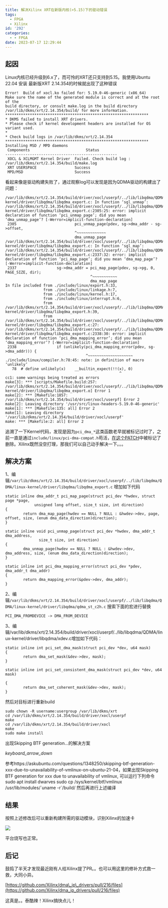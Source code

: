 ```yaml
---
title: 解决Xilinx XRT在新版内核(>5.15)下的驱动错误
tags:
  - FPGA
  - Xilinx
id: '292'
categories:
  - - FPGA
date: 2023-07-17 12:29:44
---
```


## 起因

Linux内核已经升级到6.x了，而可怜的XRT还只支持到5.15。我使用Ubuntu 22.04 安装 最新版XRT 2.14.354的时候就出现了这种错误

```
Error!  Build of xocl.ko failed for: 5.19.0-46-generic (x86_64)
Make sure the name of the generated module is correct and at the root of the
build directory, or consult make.log in the build directory
/var/lib/dkms/xrt/2.14.354/build/ for more information.
****************************************************************
* DKMS failed to install XRT drivers.
* Please check if kernel development headers are installed for OS variant used.
* 
* Check build logs in /var/lib/dkms/xrt/2.14.354
****************************************************************
Installing MSD / MPD daemons
 Components                         Status        
--------------------------------------------------
 XOCL & XCLMGMT Kernel Driver  Failed. Check build log : /var/lib/dkms/xrt/2.14.354/build/make.log
 XRT USERSPACE                 Success            
 MPD/MSD                       Success            
```

看起来像是驱动构建失败了，通过观察log可以发现是因为QDMA驱动的构建出了问题：

```
/var/lib/dkms/xrt/2.14.354/build/driver/xocl/userpf/../lib/libqdma/QDMA/linux-kernel/driver/libqdma/libqdma_export.c: In function ‘sgl_unmap’:
/var/lib/dkms/xrt/2.14.354/build/driver/xocl/userpf/../lib/libqdma/QDMA/linux-kernel/driver/libqdma/libqdma_export.c:2305:25: error: implicit declaration of function ‘pci_unmap_page’; did you mean ‘dma_unmap_page’? [-Werror=implicit-function-declaration]
 2305                          pci_unmap_page(pdev, sg->dma_addr - sg->offset,
                               ^~~~~~~~~~~~~~
                               dma_unmap_page
/var/lib/dkms/xrt/2.14.354/build/driver/xocl/userpf/../lib/libqdma/QDMA/linux-kernel/driver/libqdma/libqdma_export.c: In function ‘sgl_map’:
/var/lib/dkms/xrt/2.14.354/build/driver/xocl/userpf/../lib/libqdma/QDMA/linux-kernel/driver/libqdma/libqdma_export.c:2337:32: error: implicit declaration of function ‘pci_map_page’; did you mean ‘dma_map_page’? [-Werror=implicit-function-declaration]
 2337                  sg->dma_addr = pci_map_page(pdev, sg->pg, 0, PAGE_SIZE, dir);
                                      ^~~~~~~~~~~~
                                      dma_map_page
In file included from ./include/linux/export.h:33,
                 from ./include/linux/linkage.h:7,
                 from ./include/linux/kernel.h:17,
                 from ./include/linux/interrupt.h:6,
                 from /var/lib/dkms/xrt/2.14.354/build/driver/xocl/userpf/../lib/libqdma/QDMA/linux-kernel/driver/libqdma/libqdma_export.h:39,
                 from /var/lib/dkms/xrt/2.14.354/build/driver/xocl/userpf/../lib/libqdma/QDMA/linux-kernel/driver/libqdma/libqdma_export.c:27:
/var/lib/dkms/xrt/2.14.354/build/driver/xocl/userpf/../lib/libqdma/QDMA/linux-kernel/driver/libqdma/libqdma_export.c:2338:30: error: implicit declaration of function ‘pci_dma_mapping_error’; did you mean ‘dma_mapping_error’? [-Werror=implicit-function-declaration]
 2338                  if (unlikely(pci_dma_mapping_error(pdev, sg->dma_addr))) {
                                    ^~~~~~~~~~~~~~~~~~~~~
./include/linux/compiler.h:78:45: note: in definition of macro ‘unlikely’
   78  # define unlikely(x)    __builtin_expect(!!(x), 0)
                                                   ^
cc1: some warnings being treated as errors
make[3]: *** [scripts/Makefile.build:257: /var/lib/dkms/xrt/2.14.354/build/driver/xocl/userpf/../lib/libqdma/QDMA/linux-kernel/driver/libqdma/libqdma_export.o] Error 1
make[2]: *** [Makefile:1857: /var/lib/dkms/xrt/2.14.354/build/driver/xocl/userpf] Error 2
make[2]: Leaving directory '/usr/src/linux-headers-5.19.0-46-generic'
make[1]: *** [Makefile:135: all] Error 2
make[1]: Leaving directory '/var/lib/dkms/xrt/2.14.354/build/driver/xocl/userpf'
make: *** [Makefile:2: all] Error 2
```

追溯了一下Kernel代码，发现是因为`pci_dma_*`这类函数老早就被标记过时了，之前一直是通过`include/linux/pci-dma-compat.h`苟活，[在这个PATCH](https://lore.kernel.org/all/20220310170445.GA163749@bhelgaas/T/)中被标记了删除。Xilinx既然没空打理，那我们可以自己动手解决一下。。。

## 解决方案

1、编辑`/var/lib/dkms/xrt/2.14.354/build/driver/xocl/userpf/../lib/libqdma/QDMA/linux-kernel/driver/libqdma/libqdma_export.c` 增加如下代码

```
static inline dma_addr_t pci_map_page(struct pci_dev *hwdev, struct page *page,
             unsigned long offset, size_t size, int direction)
{
        return dma_map_page(hwdev == NULL ? NULL : &hwdev->dev, page, offset, size, (enum dma_data_direction)direction);
}

static inline void pci_unmap_page(struct pci_dev *hwdev, dma_addr_t dma_address,
               size_t size, int direction)
{
        dma_unmap_page(hwdev == NULL ? NULL : &hwdev->dev, dma_address, size, (enum dma_data_direction)direction);
}

static inline int pci_dma_mapping_error(struct pci_dev *pdev, dma_addr_t dma_addr)
{
        return dma_mapping_error(&pdev->dev, dma_addr);
}
```

2、编辑`/var/lib/dkms/xrt/2.14.354/build/driver/xocl/userpf/../lib/libqdma/QDMA/linux-kernel/driver/libqdma/qdma_st_c2h.c` 搜索下面的宏进行替换

```
PCI_DMA_FROMDEVICE -> DMA_FROM_DEVICE
```

3、编辑/var/lib/dkms/xrt/2.14.354/build/driver/xocl/userpf/../lib/libqdma/QDMA/linux-kernel/driver/libqdma/xdev.c增加如下代码：

```
static inline int pci_set_dma_mask(struct pci_dev *dev, u64 mask)
{
        return dma_set_mask(&dev->dev, mask);
}

static inline int pci_set_consistent_dma_mask(struct pci_dev *dev, u64 mask)

{
        return dma_set_coherent_mask(&dev->dev, mask);
}
```

然后对目标进行重新build

```
sudo chown -R username:usergroup /var/lib/dkms/xrt
cd /var/lib/dkms/xrt/2.14.354/build/driver/xocl/userpf
make
cd /var/lib/dkms/xrt/2.14.354/build/driver/xocl
make
sudo make install
```

出现Skipping BTF generation...的解决方案

_keyboard\_arrow\_down_

参考https://askubuntu.com/questions/1348250/skipping-btf-generation-xxx-due-to-unavailability-of-vmlinux-on-ubuntu-21-04，如果出现Skipping BTF generation for xxx due to unavailability of vmlinux, 可以运行下列命令 sudo apt install dwarves sudo cp /sys/kernel/btf/vmlinux /usr/lib/modules/\`uname -r\`/build/ 然后再进行上述编译

## 结果

按照上述修改后可以重新构建所需的驱动模块，识别Xilinx的加速卡

![](image-1024x524.png)

平台烧写也正常。

## 后记

鼓捣了半天才发现最近刚有人给Xilinx提了PR。。也可以用这里的修补方式救一救，大同小异。

[https://github.com/Xilinx/dma\_ip\_drivers/pull/216/files](https://github.com/Xilinx/dma_ip_drivers/pull/216/files)

这真是。。泰酷辣！Xilinx搞快点儿！